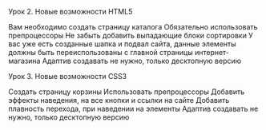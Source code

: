 Урок 2. Новые возможности HTML5

Вам необходимо создать страницу каталога
Обязательно использовать препроцессоры
Не забыть добавить выпадающие блоки сортировки
У вас уже есть созданные шапка и подвал сайта, данные элементы должны быть переиспользованы с главной страницы интернет-магазина
Адаптив создавать не нужно, только десктопную версию

Урок 3. Новые возможности CSS3

Создать страницу корзины
Использовать препроцессоры
Добавить эффекты наведения, на все кнопки и ссылки на сайте
Добавить плавность перехода, при наведении на элементы
Адаптив создавать не нужно, только десктопную версию

